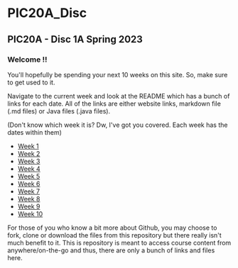 # PIC20A_Disc

## PIC20A - Disc 1A Spring 2023

### Welcome !!

You'll hopefully be spending your next 10 weeks on this site. So, make sure to get used to it.

Navigate to the current week and look at the README which has a bunch of links for each date. All of the links are either website links, markdown file (.md files) or Java files (.java files).

(Don't know which week it is? Dw, I've got you covered. Each week has the dates within them)
- [Week 1](Week_1)
- [Week 2](Week_2)
- [Week 3](Week_3)
- [Week 4](Week_4)
- [Week 5](Week_5)
- [Week 6](Week_6)
- [Week 7](Week_7)
- [Week 8](Week_8)
- [Week 9](Week_9)
- [Week 10](Week_10)

For those of you who know a bit more about Github, you may choose to fork, clone or download the files from this repository but there really isn't much benefit to it. This is repository is meant to access course content from anywhere/on-the-go and thus, there are only a bunch of links and files here.

